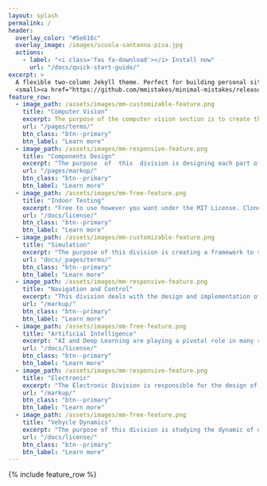 ```yaml
---
layout: splash
permalink: /
header:
  overlay_color: "#5e616c"
  overlay_image: /images/scuola-santanna-pisa.jpg
  actions:
    - label: "<i class='fas fa-download'></i> Install now"
      url: "/docs/quick-start-guide/"
excerpt: >
  A flexible two-column Jekyll theme. Perfect for building personal sites, blogs, and portfolios.<br />
  <small><a href="https://github.com/mmistakes/minimal-mistakes/releases/tag/4.16.6">Latest release v4.16.6</a></small>
feature_row:
  - image_path: /assets/images/mm-customizable-feature.png
    title: "Computer Vision"
    excerpt: The purpose of the computer vision section is to create the algorithms needed for the perception system on the drone to be able to correctly identify the target in an unstructured outdoor environment.
    url: "/pages/terms/"
    btn_class: "btn--primary"
    btn_label: "Learn more"
  - image_path: /assets/images/mm-responsive-feature.png
    title: "Components Design"
    excerpt: "The purpose  of  this  division is designing each part of the drone correctly"
    url: "/pages/markup/"
    btn_class: "btn--primary"
    btn_label: "Learn more"
  - image_path: /assets/images/mm-free-feature.png
    title: "Indoor Testing"
    excerpt: "Free to use however you want under the MIT License. Clone it, fork it, customize it... whatever!"
    url: "/docs/license/"
    btn_class: "btn--primary"
    btn_label: "Learn more"      
  - image_path: /assets/images/mm-customizable-feature.png
    title: "Simulation"
    excerpt: "The purpose of this division is creating a framework to safely test control and computer vision algorithms, with obvious advantages with  respect to real world testing."
    url: "docs/_pages/terms/"
    btn_class: "btn--primary"
    btn_label: "Learn more"
  - image_path: /assets/images/mm-responsive-feature.png
    title: "Navigation and Control"
    excerpt: "This division deals with the design and implementation of the control system and the navigation system of the quadcopter."
    url: "/markup/"
    btn_class: "btn--primary"
    btn_label: "Learn more"
  - image_path: /assets/images/mm-free-feature.png
    title: "Artificial Intelligence"
    excerpt: "AI and Deep Learning are playing a pivotal role in many recent Robotics applications. This convinced us that it would be necessary to have a proper section for implementing such solutions for the challenge"
    url: "/docs/license/"
    btn_class: "btn--primary"
    btn_label: "Learn more"      
  - image_path: /assets/images/mm-responsive-feature.png
    title: "Electronic"
    excerpt: "The Electronic Division is responsible for the design of the interface between the sensors and the high level controller"
    url: "/markup/"
    btn_class: "btn--primary"
    btn_label: "Learn more"
  - image_path: /assets/images/mm-free-feature.png
    title: "Vehycle Dynamics"
    excerpt: "The purpose of this division is studying the dynamic of our drone"
    url: "/docs/license/"
    btn_class: "btn--primary"
    btn_label: "Learn more"      
---
```


{% include feature_row %}
